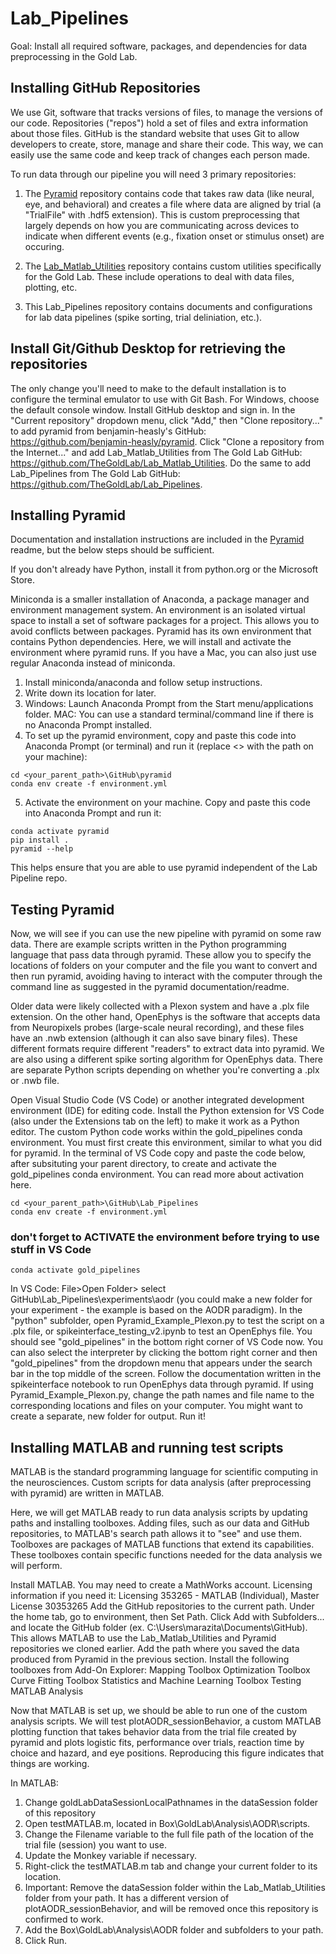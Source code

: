 # Lab_Pipelines

Goal: Install all required software, packages, and dependencies for data preprocessing in the Gold Lab.

## Installing GitHub Repositories
We use Git, software that tracks versions of files, to manage the versions of our code. Repositories ("repos") hold a set of files and extra information about those files. GitHub is the standard website that uses Git to allow developers to create, store, manage and share their code. This way, we can easily use the same code and keep track of changes each person made.

To run data through our pipeline you will need 3 primary repositories:

1) The [Pyramid](https://github.com/benjamin-heasly/pyramid) repository contains code that takes raw data (like neural, eye, and behavioral) and creates a file where data are aligned by trial (a "TrialFile" with .hdf5 extension). This is custom preprocessing that largely depends on how you are communicating across devices to indicate when different events (e.g., fixation onset or stimulus onset) are occuring.

2) The [Lab_Matlab_Utilities](https://github.com/TheGoldLab/Lab_Matlab_Utilities) repository contains custom utilities specifically for the Gold Lab. These include operations to deal with data files, plotting, etc.

3) This Lab_Pipelines repository contains documents and configurations for lab data pipelines (spike sorting, trial deliniation, etc.).

## Install Git/Github Desktop for retrieving the repositories
The only change you'll need to make to the default installation is to configure the terminal emulator to use with Git Bash. For Windows, choose the default console window.
Install GitHub desktop and sign in.
In the "Current repository" dropdown menu, click "Add," then "Clone repository..." to add pyramid from benjamin-heasly's GitHub: https://github.com/benjamin-heasly/pyramid.
Click "Clone a repository from the Internet..." and add Lab_Matlab_Utilities from The Gold Lab GitHub: https://github.com/TheGoldLab/Lab_Matlab_Utilities.
Do the same to add Lab_Pipelines from The Gold Lab GitHub: https://github.com/TheGoldLab/Lab_Pipelines.

## Installing Pyramid
Documentation and installation instructions are included in the [Pyramid](https://github.com/benjamin-heasly/pyramid) readme, but the below steps should be sufficient.

If you don't already have Python, install it from python.org or the Microsoft Store.

Miniconda is a smaller installation of Anaconda, a package manager and environment management system. An environment is an isolated virtual space to install a set of software packages for a project. This allows you to avoid conflicts between packages. Pyramid has its own environment that contains Python dependencies. Here, we will install and activate the environment where pyramid runs. If you have a Mac, you can also just use regular Anaconda instead of miniconda.

1) Install miniconda/anaconda and follow setup instructions.
2) Write down its location for later.
3) Windows: Launch Anaconda Prompt from the Start menu/applications folder. MAC: You can use a standard terminal/command line if there is no Anaconda Prompt installed.
4) To set up the pyramid environment, copy and paste this code into Anaconda Prompt (or terminal) and run it (replace <> with the path on your machine):
```
cd <your_parent_path>\GitHub\pyramid
conda env create -f environment.yml
```
5) Activate the environment on your machine. Copy and paste this code into Anaconda Prompt and run it:
```
conda activate pyramid
pip install .
pyramid --help
```

This helps ensure that you are able to use pyramid independent of the Lab Pipeline repo.

## Testing Pyramid
Now, we will see if you can use the new pipeline with pyramid on some raw data. There are example scripts written in the Python programming language that pass data through pyramid. These allow you to specify the locations of folders on your computer and the file you want to convert and then run pyramid, avoiding having to interact with the computer through the command line as suggested in the pyramid documentation/readme.

Older data were likely collected with a Plexon system and have a .plx file extension. On the other hand, OpenEphys is the software that accepts data from Neuropixels probes (large-scale neural recording), and these files have an .nwb extension (although it can also save binary files). These different formats require different "readers" to extract data into pyramid. We are also using a different spike sorting algorithm for OpenEphys data. There are separate Python scripts depending on whether you're converting a .plx or .nwb file.

Open Visual Studio Code (VS Code) or another integrated development environment (IDE) for editing code.
Install the Python extension for VS Code (also under the Extensions tab on the left) to make it work as a Python editor.
The custom Python code works within the gold_pipelines conda environment. You must first create this environment, similar to what you did for pyramid.
In the terminal of VS Code copy and paste the code below, after subsituting your parent directory, to create and activate the gold_pipelines conda environment. You can read more about activation here.
```
cd <your_parent_path>\GitHub\Lab_Pipelines
conda env create -f environment.yml
```
### don't forget to ACTIVATE the environment before trying to use stuff in VS Code
```
conda activate gold_pipelines
```
In VS Code: File>Open Folder> select GitHub\Lab_Pipelines\experiments\aodr (you could make a new folder for your experiment - the example is based on the AODR paradigm). 
In the "python" subfolder, open Pyramid_Example_Plexon.py to test the script on a .plx file, or spikeinterface_testing_v2.ipynb to test an OpenEphys file.
You should see "gold_pipelines" in the bottom right corner of VS Code now. You can also select the interpreter by clicking the bottom right corner and then "gold_pipelines" from the dropdown menu that appears under the search bar in the top middle of the screen.
Follow the documentation written in the spikeinterface notebook to run OpenEphys data through pyramid. If using Pyramid_Example_Plexon.py, change the path names and file name to the corresponding locations and files on your computer. You might want to create a separate, new folder for output.
Run it!

## Installing MATLAB and running test scripts
MATLAB is the standard programming language for scientific computing in the neurosciences. Custom scripts for data analysis (after preprocessing with pyramid) are written in MATLAB.

Here, we will get MATLAB ready to run data analysis scripts by updating paths and installing toolboxes. Adding files, such as our data and GitHub repositories, to MATLAB's search path allows it to "see" and use them. Toolboxes are packages of MATLAB functions that extend its capabilities. These toolboxes contain specific functions needed for the data analysis we will perform.

Install MATLAB. You may need to create a MathWorks account.
Licensing information if you need it: Licensing 353265 - MATLAB (Individual), Master License 30353265
Add the GitHub repositories to the current path. Under the home tab, go to environment, then Set Path. Click Add with Subfolders... and locate the GitHub folder (ex. C:\Users\marazita\Documents\GitHub). This allows MATLAB to use the Lab_Matlab_Utilities and Pyramid repositories we cloned earlier.
Add the path where you saved the data produced from Pyramid in the previous section.
Install the following toolboxes from Add-On Explorer:
Mapping Toolbox
Optimization Toolbox
Curve Fitting Toolbox
Statistics and Machine Learning Toolbox
Testing MATLAB Analysis

Now that MATLAB is set up, we should be able to run one of the custom analysis scripts. We will test plotAODR_sessionBehavior, a custom MATLAB plotting function that takes behavior data from the trial file created by pyramid and plots logistic fits, performance over trials, reaction time by choice and hazard, and eye positions. Reproducing this figure indicates that things are working.

In MATLAB:
1) Change goldLabDataSessionLocalPathnames in the dataSession folder of this repository
2) Open testMATLAB.m, located in Box\GoldLab\Analysis\AODR\scripts.
3) Change the Filename variable to the full file path of the location of the trial file (session) you want to use.
4) Update the Monkey variable if necessary.
5) Right-click the testMATLAB.m tab and change your current folder to its location.
6) Important: Remove the dataSession folder within the Lab_Matlab_Utilities folder from your path. It has a different version of plotAODR_sessionBehavior, and will be removed once this repository is confirmed to work.
7) Add the Box\GoldLab\Analysis\AODR folder and subfolders to your path.
8) Click Run.
